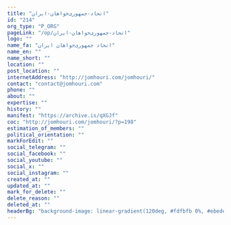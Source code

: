 ```yaml
---
title: "اتحاد-جمهوری‌خواهان-ایران"
id: "214"
org_type: "P_ORG"
pageLink: "/op/اتحاد-جمهوری‌خواهان-ایران"
logo: ""
name_fa: "اتحاد جمهوری‌خواهان ایران"
name_en: ""
name_short: ""
location: ""
post_location: ""
internetAddress: "http://jomhouri.com/jomhouri/"
contact: "contact@jomhouri.com"
phone: ""
about: ""
expertise: ""
history: ""
manifest: "https://archive.is/qXGJf"
coc: "http://jomhouri.com/jomhouri/?p=198"
estimation_of_members: ""
political_orientation: ""
markForEdit: ""
social_telegram: ""
social_facebook: ""
social_youtube: ""
social_x: ""
social_instagram: ""
created_at: ""
updated_at: ""
mark_for_delete: ""
delete_reason: ""
deleted_at: ""
headerBg: "background-image: linear-gradient(120deg, #fdfbfb 0%, #ebedee 100%);"
---
```

